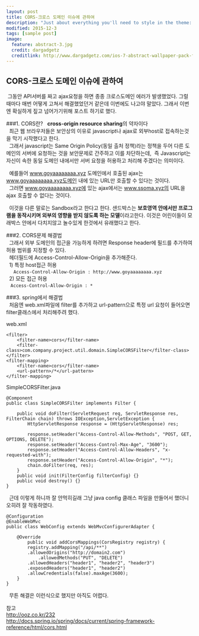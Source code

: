 ```yaml
---
layout: post
title: CORS-크로스 도메인 이슈에 관하여
description: "Just about everything you'll need to style in the theme: headings, paragraphs, blockquotes, tables, code blocks, and more."
modified: 2015-12-3
tags: [sample post]
image:
  feature: abstract-3.jpg
  credit: dargadgetz
  creditlink: http://www.dargadgetz.com/ios-7-abstract-wallpaper-pack-for-iphone-5-and-ipod-touch-retina/
---
```



##  CORS-크로스 도메인 이슈에 관하여

&nbsp;그동안 API서버를 짜고 ajax요청을 하면 종종 크로스도메인 에러가 발생했었다. 그럴때마다 매번 어떻게 고쳐서 해결했었던거 같은데 이번에도 나고야 말았다. 그래서 이번엔 확실하게 짚고 넘어가기위해 포스트 하기로 했다.  
 


  
   
      
###1. CORS란?
&nbsp;&nbsp;**cross-origin resource sharing**의 약자이다  
&nbsp;&nbsp;최근 웹 브라우저들은 보안상의 이유로 javascript나 ajax로 외부host로 접속하는것을 막기 시작했다고 한다.  
&nbsp;&nbsp;그래서 javascript는 Same Origin Policy(동일 출처 정책)라는 정책을 두어 다른 도메인의 서버에 요청하는 것을 보안문제로 간주하고 이를 차단하는데,&nbsp;&nbsp;즉 Javascript는 자신이 속한 동일 도메인 내에서만 서버 요청을 허용하고 처리해 주겠다는 의미이다.
    
&nbsp;&nbsp;예를들어 www.goyaaaaaaaa.xyz 도메인에서 호출된 ajax는 www.goyaaaaaaaa.xyz도메인 내에 있는 URL만 호출할 수 있다는 것이다.  
&nbsp;&nbsp;그러면 www.goyaaaaaaaa.xyz에 있는 ajax에서는 www.ssoma.xyz의 URL을 ajax 호출할 수 없다는 것이다.
  
&nbsp;&nbsp;이것을 다른 말로는 Sandbox라고 한다고 한다. 샌드박스는 **보호영역 안에서만 프로그램을 동작시키며 외부의 영향을 받지 않도록 하는 모델**이라고한다. 이것은 어린이들이 모래박스 안에서 다치지않고 놀수있게 한것에서 유래했다고 한다.


###2. CORS문제 해결법  
&nbsp;&nbsp;그래서 외부 도메인의 접근을 가능하게 하려면 Response header에 필드를 추가하여 허용 범위를 지정할 수 있다.  
&nbsp;&nbsp;헤더필드에 Access-Control-Allow-Origin을 추가해준다.  
&nbsp;&nbsp;1) 특정 host접근 허용  
&nbsp;&nbsp;&nbsp;&nbsp;    `Access-Control-Allow-Origin : http://www.goyaaaaaaaa.xyz`  
&nbsp;&nbsp;2) 모든 접근 허용  
&nbsp;&nbsp;    `Access-Control-Allow-Origin : *`  

###3. spring에서 해결법  
&nbsp;&nbsp;처음엔 web.xml파일에 filter를 추가하고 url-pattern으로 특정 url 요청이 들어오면 filter클래스에서 처리해주려 했다.
    
  web.xml


    <filter>
        <filter-name>cors</filter-name>
        <filter-class>com.company.project.util.domain.SimpleCORSFilter</filter-class>
    </filter>
    <filter-mapping>
        <filter-name>cors</filter-name>
        <url-pattern>/*</url-pattern>
    </filter-mapping>
  
  SimpleCORSFilter.java 

    @Component
    public class SimpleCORSFilter implements Filter {
 
        public void doFilter(ServletRequest req, ServletResponse res, FilterChain chain) throws IOException,ServletException {
            HttpServletResponse response = (HttpServletResponse) res;

            response.setHeader("Access-Control-Allow-Methods", "POST, GET, OPTIONS, DELETE");
            response.setHeader("Access-Control-Max-Age", "3600");
            response.setHeader("Access-Control-Allow-Headers", "x-requested-with");
            response.setHeader("Access-Control-Allow-Origin", "*");
            chain.doFilter(req, res);
        }
        public void init(FilterConfig filterConfig) {}
        public void destroy() {}
    }



&nbsp;&nbsp;근데 이렇게 하니까 잘 안먹히길래 그냥 java config 클래스 파일을 만들어서 했더니 오히려 잘 작동하였다.  



    @Configuration
    @EnableWebMvc
    public class WebConfig extends WebMvcConfigurerAdapter {

	    @Override
            public void addCorsMappings(CorsRegistry registry) {
	        registry.addMapping("/api/**")
		    .allowedOrigins("http://domain2.com")
	            .allowedMethods("PUT", "DELETE")
		    .allowedHeaders("header1", "header2", "header3")
		    .exposedHeaders("header1", "header2")
		    .allowCredentials(false).maxAge(3600);
	    }
    }



&nbsp;&nbsp;무튼 해결은 이런식으로 했지만 아직도 어렵다.

  
참고  
http://ooz.co.kr/232  
http://docs.spring.io/spring/docs/current/spring-framework-reference/html/cors.html  



